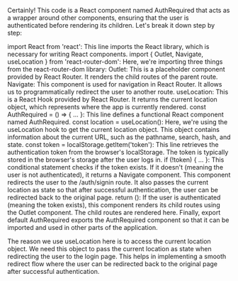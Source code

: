 Certainly! This code is a React component named AuthRequired that acts as a wrapper around other components, ensuring that the user is authenticated before rendering its children. Let's break it down step by step:

import React from 'react': This line imports the React library, which is necessary for writing React components.
import { Outlet, Navigate, useLocation } from 'react-router-dom': Here, we're importing three things from the react-router-dom library:
Outlet: This is a placeholder component provided by React Router. It renders the child routes of the parent route.
Navigate: This component is used for navigation in React Router. It allows us to programmatically redirect the user to another route.
useLocation: This is a React Hook provided by React Router. It returns the current location object, which represents where the app is currently rendered.
const AuthRequired = () => { ... }: This line defines a functional React component named AuthRequired.
const location = useLocation(): Here, we're using the useLocation hook to get the current location object. This object contains information about the current URL, such as the pathname, search, hash, and state.
const token = localStorage.getItem('token'): This line retrieves the authentication token from the browser's localStorage. The token is typically stored in the browser's storage after the user logs in.
if (!token) { ... }: This conditional statement checks if the token exists. If it doesn't (meaning the user is not authenticated), it returns a Navigate component. This component redirects the user to the /auth/signin route. It also passes the current location as state so that after successful authentication, the user can be redirected back to the original page.
return (<Outlet />): If the user is authenticated (meaning the token exists), this component renders its child routes using the Outlet component. The child routes are rendered here.
Finally, export default AuthRequired exports the AuthRequired component so that it can be imported and used in other parts of the application.

The reason we use useLocation here is to access the current location object. We need this object to pass the current location as state when redirecting the user to the login page. This helps in implementing a smooth redirect flow where the user can be redirected back to the original page after successful authentication.
